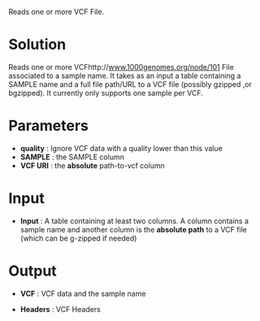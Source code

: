 Reads one or more VCF File.


# Solution #

Reads one or more VCFhttp://www.1000genomes.org/node/101 File associated to a sample name.
It takes as an input a table containing a SAMPLE name and a full file path/URL to a VCF file (possibly gzipped ,or bgzipped).
It currently only supports one sample per VCF.

# Parameters #


  * **quality** : Ignore VCF data with a quality lower than this value
  * **SAMPLE** : the SAMPLE column
  * **VCF URI** : the  **absolute**  path-to-vcf column

# Input #


  * **Input** : A table containing at least two columns. A column contains a sample name and another column is the  **absolute path**  to a VCF file (which can be g-zipped if needed)


# Output #


  * **VCF** : VCF data and the sample name

  * **Headers** : VCF Headers